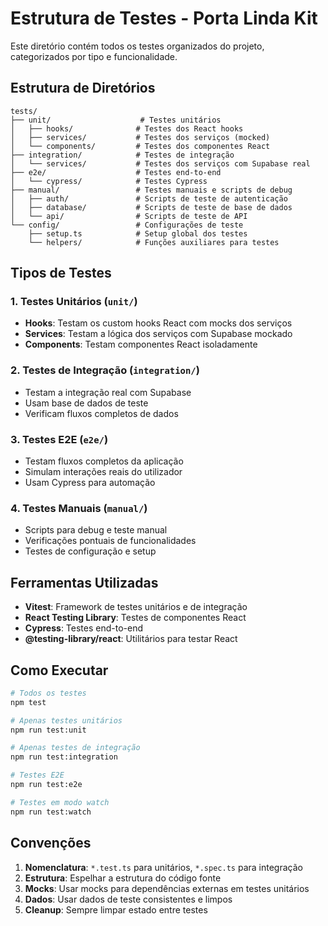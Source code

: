 # Estrutura de Testes - Porta Linda Kit

Este diretório contém todos os testes organizados do projeto, categorizados por tipo e funcionalidade.

## Estrutura de Diretórios

```
tests/
├── unit/                    # Testes unitários
│   ├── hooks/              # Testes dos React hooks
│   ├── services/           # Testes dos serviços (mocked)
│   └── components/         # Testes dos componentes React
├── integration/            # Testes de integração
│   └── services/           # Testes dos serviços com Supabase real
├── e2e/                    # Testes end-to-end
│   └── cypress/            # Testes Cypress
├── manual/                 # Testes manuais e scripts de debug
│   ├── auth/               # Scripts de teste de autenticação
│   ├── database/           # Scripts de teste de base de dados
│   └── api/                # Scripts de teste de API
└── config/                 # Configurações de teste
    ├── setup.ts            # Setup global dos testes
    └── helpers/            # Funções auxiliares para testes
```

## Tipos de Testes

### 1. Testes Unitários (`unit/`)
- **Hooks**: Testam os custom hooks React com mocks dos serviços
- **Services**: Testam a lógica dos serviços com Supabase mockado
- **Components**: Testam componentes React isoladamente

### 2. Testes de Integração (`integration/`)
- Testam a integração real com Supabase
- Usam base de dados de teste
- Verificam fluxos completos de dados

### 3. Testes E2E (`e2e/`)
- Testam fluxos completos da aplicação
- Simulam interações reais do utilizador
- Usam Cypress para automação

### 4. Testes Manuais (`manual/`)
- Scripts para debug e teste manual
- Verificações pontuais de funcionalidades
- Testes de configuração e setup

## Ferramentas Utilizadas

- **Vitest**: Framework de testes unitários e de integração
- **React Testing Library**: Testes de componentes React
- **Cypress**: Testes end-to-end
- **@testing-library/react**: Utilitários para testar React

## Como Executar

```bash
# Todos os testes
npm test

# Apenas testes unitários
npm run test:unit

# Apenas testes de integração
npm run test:integration

# Testes E2E
npm run test:e2e

# Testes em modo watch
npm run test:watch
```

## Convenções

1. **Nomenclatura**: `*.test.ts` para unitários, `*.spec.ts` para integração
2. **Estrutura**: Espelhar a estrutura do código fonte
3. **Mocks**: Usar mocks para dependências externas em testes unitários
4. **Dados**: Usar dados de teste consistentes e limpos
5. **Cleanup**: Sempre limpar estado entre testes